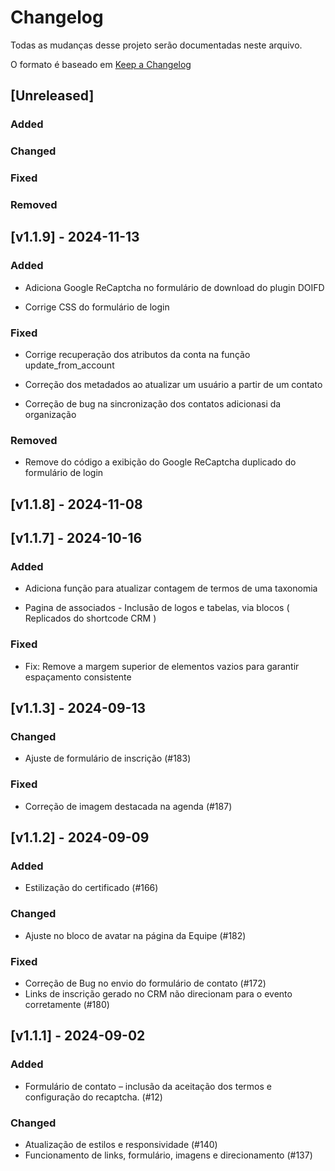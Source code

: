 # Changelog

Todas as mudanças desse projeto serão documentadas neste arquivo.

O formato é baseado em [Keep a Changelog](https://keepachangelog.com/pt-BR/1.0.0/)

## [Unreleased]

### Added

### Changed

### Fixed

### Removed

## [v1.1.9] - 2024-11-13

### Added

- Adiciona Google ReCaptcha no formulário de download do plugin DOIFD

- Corrige CSS do formulário de login

### Fixed

- Corrige recuperação dos atributos da conta na função update_from_account

- Correção dos metadados ao atualizar um usuário a partir de um contato

- Correção de bug na sincronização dos contatos adicionasi da organização

### Removed

- Remove do código a exibição do Google ReCaptcha duplicado do formulário de login

## [v1.1.8] - 2024-11-08

## [v1.1.7] - 2024-10-16

### Added

- Adiciona função para atualizar contagem de termos de uma taxonomia

- Pagina de associados - Inclusão de logos e tabelas, via blocos ( Replicados do shortcode CRM )

### Fixed

- Fix: Remove a margem superior de elementos vazios para garantir espaçamento consistente

## [v1.1.3] - 2024-09-13

### Changed

- Ajuste de formulário de inscrição (#183)

### Fixed

- Correção de imagem destacada na agenda (#187)

## [v1.1.2] - 2024-09-09

### Added

- Estilização do certificado (#166)

### Changed

- Ajuste no bloco de avatar na página da Equipe (#182)

### Fixed

- Correção de Bug no envio do formulário de contato (#172)
- Links de inscrição gerado no CRM não direcionam para o evento corretamente (#180)

## [v1.1.1] - 2024-09-02

### Added

- Formulário de contato – inclusão da aceitação dos termos e configuração do recaptcha. (#12)

### Changed

- Atualização de estilos e responsividade (#140)
- Funcionamento de links, formulário, imagens e direcionamento (#137)
